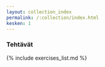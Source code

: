 ```yaml
---
layout: collection_index
permalink: /:collection/index.html
kesken: 1
---
```




### Tehtävät




{% include exercises_list.md %}





<br />

